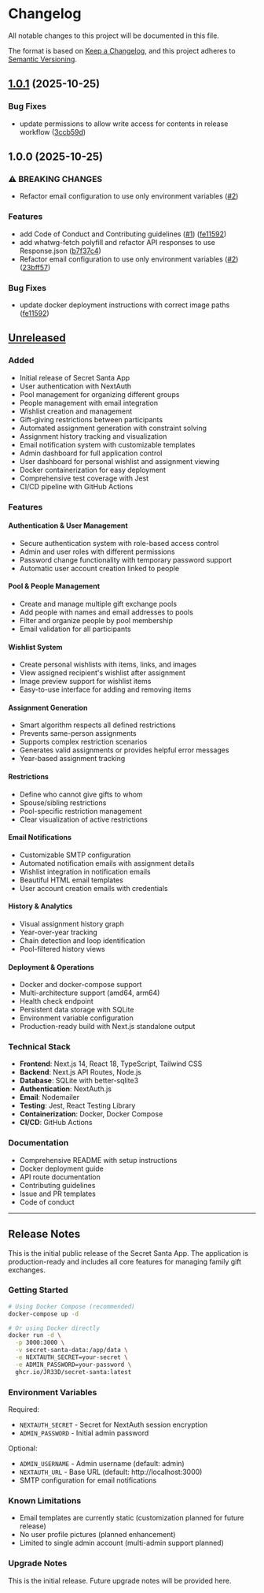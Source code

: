 # Changelog

All notable changes to this project will be documented in this file.

The format is based on [Keep a Changelog](https://keepachangelog.com/en/1.0.0/),
and this project adheres to [Semantic Versioning](https://semver.org/spec/v2.0.0.html).

## [1.0.1](https://github.com/JR33D/secret-santa/compare/v1.0.0...v1.0.1) (2025-10-25)

### Bug Fixes

- update permissions to allow write access for contents in release workflow ([3ccb59d](https://github.com/JR33D/secret-santa/commit/3ccb59db0f38211aee13397228163bc243c6a871))

## 1.0.0 (2025-10-25)

### ⚠ BREAKING CHANGES

- Refactor email configuration to use only environment variables ([#2](https://github.com/JR33D/secret-santa/issues/2))

### Features

- add Code of Conduct and Contributing guidelines ([#1](https://github.com/JR33D/secret-santa/issues/1)) ([fe11592](https://github.com/JR33D/secret-santa/commit/fe11592fc47a0af47c90002d4f41f6442f6d827f))
- add whatwg-fetch polyfill and refactor API responses to use Response.json ([b7f37c4](https://github.com/JR33D/secret-santa/commit/b7f37c400909a223564b26dbc8059a9ca37d064b))
- Refactor email configuration to use only environment variables ([#2](https://github.com/JR33D/secret-santa/issues/2)) ([23bff57](https://github.com/JR33D/secret-santa/commit/23bff577c8ea34bcec17f020ff0d5d5154e80608))

### Bug Fixes

- update docker deployment instructions with correct image paths ([fe11592](https://github.com/JR33D/secret-santa/commit/fe11592fc47a0af47c90002d4f41f6442f6d827f))

## [Unreleased]

### Added

- Initial release of Secret Santa App
- User authentication with NextAuth
- Pool management for organizing different groups
- People management with email integration
- Wishlist creation and management
- Gift-giving restrictions between participants
- Automated assignment generation with constraint solving
- Assignment history tracking and visualization
- Email notification system with customizable templates
- Admin dashboard for full application control
- User dashboard for personal wishlist and assignment viewing
- Docker containerization for easy deployment
- Comprehensive test coverage with Jest
- CI/CD pipeline with GitHub Actions

### Features

#### Authentication & User Management

- Secure authentication system with role-based access control
- Admin and user roles with different permissions
- Password change functionality with temporary password support
- Automatic user account creation linked to people

#### Pool & People Management

- Create and manage multiple gift exchange pools
- Add people with names and email addresses to pools
- Filter and organize people by pool membership
- Email validation for all participants

#### Wishlist System

- Create personal wishlists with items, links, and images
- View assigned recipient's wishlist after assignment
- Image preview support for wishlist items
- Easy-to-use interface for adding and removing items

#### Assignment Generation

- Smart algorithm respects all defined restrictions
- Prevents same-person assignments
- Supports complex restriction scenarios
- Generates valid assignments or provides helpful error messages
- Year-based assignment tracking

#### Restrictions

- Define who cannot give gifts to whom
- Spouse/sibling restrictions
- Pool-specific restriction management
- Clear visualization of active restrictions

#### Email Notifications

- Customizable SMTP configuration
- Automated notification emails with assignment details
- Wishlist integration in notification emails
- Beautiful HTML email templates
- User account creation emails with credentials

#### History & Analytics

- Visual assignment history graph
- Year-over-year tracking
- Chain detection and loop identification
- Pool-filtered history views

#### Deployment & Operations

- Docker and docker-compose support
- Multi-architecture support (amd64, arm64)
- Health check endpoint
- Persistent data storage with SQLite
- Environment variable configuration
- Production-ready build with Next.js standalone output

### Technical Stack

- **Frontend**: Next.js 14, React 18, TypeScript, Tailwind CSS
- **Backend**: Next.js API Routes, Node.js
- **Database**: SQLite with better-sqlite3
- **Authentication**: NextAuth.js
- **Email**: Nodemailer
- **Testing**: Jest, React Testing Library
- **Containerization**: Docker, Docker Compose
- **CI/CD**: GitHub Actions

### Documentation

- Comprehensive README with setup instructions
- Docker deployment guide
- API route documentation
- Contributing guidelines
- Issue and PR templates
- Code of conduct

---

## Release Notes

This is the initial public release of the Secret Santa App. The application is production-ready and includes all core features for managing family gift exchanges.

### Getting Started

```bash
# Using Docker Compose (recommended)
docker-compose up -d

# Or using Docker directly
docker run -d \
  -p 3000:3000 \
  -v secret-santa-data:/app/data \
  -e NEXTAUTH_SECRET=your-secret \
  -e ADMIN_PASSWORD=your-password \
  ghcr.io/JR33D/secret-santa:latest
```

### Environment Variables

Required:

- `NEXTAUTH_SECRET` - Secret for NextAuth session encryption
- `ADMIN_PASSWORD` - Initial admin password

Optional:

- `ADMIN_USERNAME` - Admin username (default: admin)
- `NEXTAUTH_URL` - Base URL (default: http://localhost:3000)
- SMTP configuration for email notifications

### Known Limitations

- Email templates are currently static (customization planned for future release)
- No user profile pictures (planned enhancement)
- Limited to single admin account (multi-admin support planned)

### Upgrade Notes

This is the initial release. Future upgrade notes will be provided here.

[unreleased]: https://github.com/JR33D/secret-santa/compare/v1.0.0...HEAD
